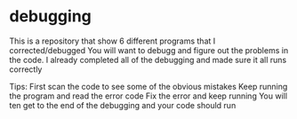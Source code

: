 # debugging
This is a repository that show 6 different programs that I corrected/debugged
You will want to debugg and figure out the problems in the code.
I already completed all of the debugging and made sure it all runs correctly

Tips: 
First scan the code to see some of the obvious mistakes
Keep running the program and read the error code
Fix the error and keep running 
You will ten get to the end of the debugging and your code should run
